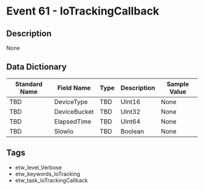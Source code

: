 # Event 61 - IoTrackingCallback

## Description
None

## Data Dictionary
|Standard Name|Field Name|Type|Description|Sample Value|
|---|---|---|---|---|
|TBD|DeviceType|TBD|UInt16|None|None|
|TBD|DeviceBucket|TBD|UInt32|None|None|
|TBD|ElapsedTime|TBD|UInt64|None|None|
|TBD|SlowIo|TBD|Boolean|None|None|

## Tags
* etw_level_Verbose
* etw_keywords_IoTracking
* etw_task_IoTrackingCallback